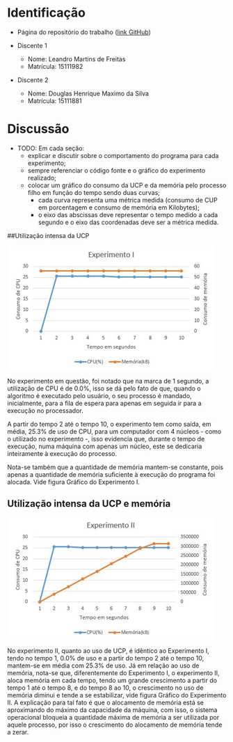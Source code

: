 # Identificação

* Página do repositório do trabalho ([link GitHub](https://github.com/Leandro97/teaching)) 

* Discente 1
	* Nome: Leandro Martins de Freitas
	* Matrícula: 15111982 
* Discente 2
	* Nome: Douglas Henrique Maximo da Silva
	* Matrícula: 15111881

# Discussão 

* TODO: Em cada seção:
	* explicar e discutir sobre o comportamento do programa para cada experimento;
	* sempre referenciar o código fonte e o gráfico do experimento realizado;
	* colocar um gráfico do consumo da UCP e da memória pelo processo filho em função do tempo sendo duas curvas;
		* cada curva representa uma métrica medida (consumo de CUP em porcentagem e consumo de memória em Kilobytes);
		* o eixo das abscissas deve representar o tempo medido a cada segundo e o eixo das coordenadas deve ser a métrica medida.


##Utilização intensa da UCP 


![Gráfico do Experimento I](I.png)

No experimento em questão, foi notado que na marca de 1 segundo, a utilização de CPU é de 0.0%, isso se dá pelo fato de que, quando o algoritmo é executado pelo usuário, o seu processo é mandado, inicialmente, para a fila de espera para apenas em seguida ir para a execução no processador. 

A partir do tempo 2 até o tempo 10, o experimento tem como saída, em média, 25.3% de uso de CPU, para um computador com 4 núcleos - como o utilizado no experimento -, isso evidencia que, durante o tempo de execução, numa máquina com apenas um núcleo, este se dedicaria inteiramente à execução do processo.

Nota-se também que a quantidade de memória mantem-se constante, pois apenas a quantidade de memória suficiente à execução do programa foi alocada. Vide figura Gráfico do Experimento I.

## Utilização intensa da UCP e memória
	
![Gráfico do Experimento II](II.png)

No experimento II, quanto ao uso de UCP, é idêntico ao Experimento I, tendo no tempo 1, 0.0% de uso e a partir do tempo 2 até o tempo 10, mantem-se em média com 25.3% de uso. 
Já em relação ao uso de memória, nota-se que, diferentemente do Experimento I, o experimento II, aloca memória em cada tempo, tendo um grande crescimento a partir do tempo 1 até o tempo 8, e do tempo 8 ao 10, o crescimento no uso de memória diminui e tende a se estabilizar, vide figura Gráfico do Experimento II. A explicação para tal fato é que o alocamento de memória está se aproximando do máximo da capacidade da máquina, com isso, o sistema operacional bloqueia a quantidade máxima de memória a ser utilizada por aquele processo, por isso o crescimento do alocamento de memória tende a zerar.

